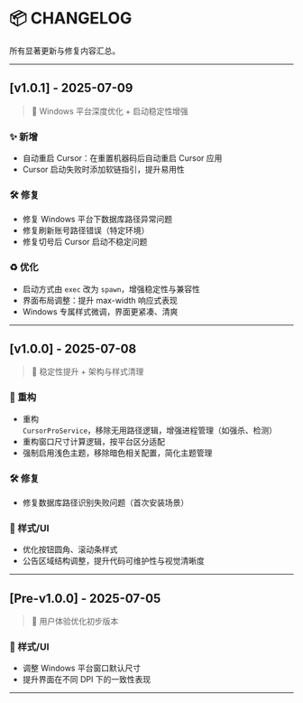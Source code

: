 # 📦 CHANGELOG

所有显著更新与修复内容汇总。

---

## [v1.0.1] - 2025-07-09

> 🎯 Windows 平台深度优化 + 启动稳定性增强

### ✨ 新增
- 自动重启 Cursor：在重置机器码后自动重启 Cursor 应用
- Cursor 启动失败时添加软链指引，提升易用性

### 🛠️ 修复
- 修复 Windows 平台下数据库路径异常问题
- 修复刷新账号路径错误（特定环境）
- 修复切号后 Cursor 启动不稳定问题

### ♻️ 优化
- 启动方式由 `exec` 改为 `spawn`，增强稳定性与兼容性
- 界面布局调整：提升 max-width 响应式表现
- Windows 专属样式微调，界面更紧凑、清爽

---

## [v1.0.0] - 2025-07-08

> 🔧 稳定性提升 + 架构与样式清理

### 🧹 重构
- 重构 `CursorProService`，移除无用路径逻辑，增强进程管理（如强杀、检测）
- 重构窗口尺寸计算逻辑，按平台区分适配
- 强制启用浅色主题，移除暗色相关配置，简化主题管理

### 🛠️ 修复
- 修复数据库路径识别失败问题（首次安装场景）

### 🎨 样式/UI
- 优化按钮圆角、滚动条样式
- 公告区域结构调整，提升代码可维护性与视觉清晰度

---

## [Pre-v1.0.0] - 2025-07-05

> 🎨 用户体验优化初步版本

### 🎨 样式/UI
- 调整 Windows 平台窗口默认尺寸
- 提升界面在不同 DPI 下的一致性表现

---

